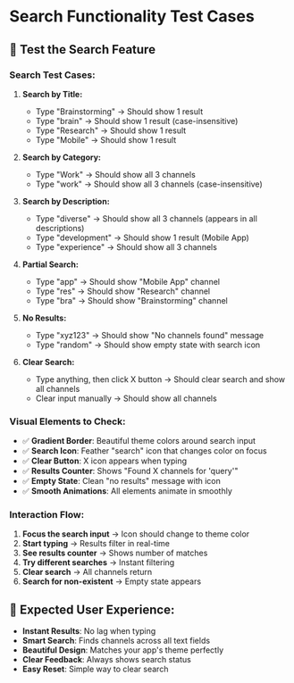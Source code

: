 # Search Functionality Test Cases

## 🧪 **Test the Search Feature**

### **Search Test Cases:**

1. **Search by Title:**
   - Type "Brainstorming" → Should show 1 result
   - Type "brain" → Should show 1 result (case-insensitive)
   - Type "Research" → Should show 1 result
   - Type "Mobile" → Should show 1 result

2. **Search by Category:**
   - Type "Work" → Should show all 3 channels
   - Type "work" → Should show all 3 channels (case-insensitive)

3. **Search by Description:**
   - Type "diverse" → Should show all 3 channels (appears in all descriptions)
   - Type "development" → Should show 1 result (Mobile App)
   - Type "experience" → Should show all 3 channels

4. **Partial Search:**
   - Type "app" → Should show "Mobile App" channel
   - Type "res" → Should show "Research" channel
   - Type "bra" → Should show "Brainstorming" channel

5. **No Results:**
   - Type "xyz123" → Should show "No channels found" message
   - Type "random" → Should show empty state with search icon

6. **Clear Search:**
   - Type anything, then click X button → Should clear search and show all channels
   - Clear input manually → Should show all channels

### **Visual Elements to Check:**

- ✅ **Gradient Border**: Beautiful theme colors around search input
- ✅ **Search Icon**: Feather "search" icon that changes color on focus
- ✅ **Clear Button**: X icon appears when typing
- ✅ **Results Counter**: Shows "Found X channels for 'query'"
- ✅ **Empty State**: Clean "no results" message with icon
- ✅ **Smooth Animations**: All elements animate in smoothly

### **Interaction Flow:**

1. **Focus the search input** → Icon should change to theme color
2. **Start typing** → Results filter in real-time
3. **See results counter** → Shows number of matches
4. **Try different searches** → Instant filtering
5. **Clear search** → All channels return
6. **Search for non-existent** → Empty state appears

## 📱 **Expected User Experience:**

- **Instant Results**: No lag when typing
- **Smart Search**: Finds channels across all text fields
- **Beautiful Design**: Matches your app's theme perfectly
- **Clear Feedback**: Always shows search status
- **Easy Reset**: Simple way to clear search
